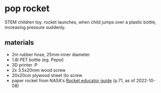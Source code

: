 # pop rocket

STEM children toy.
rocket launches, when child jumps over a plastic bottle, increasing pressure suddenly.

## materials
- 2m rubber hose, 25mm inner diameter
- 1.8l PET bottle (eg. Pepsi)
- 3D printer :P
- 2x 3.5x20mm wood screw
- 20x20cm plywood sheet (to screw
- paper rocket from NASA's [Rocket educator guide](https://www.nasa.gov/stem-ed-resources/rockets.html) (p.71, as of 2022-10-08)
